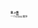 <html>
<title>HTML</title>
<style type="text/css">
<!--
.STYLE1 {
 font-family: "宋体";
 font-size: 4;
}
.body1{text-decoration: underline;} 
-->
</style>
</head>
<body>
<p class="STYLE1"><strong>我</strong>    <em>的</em><strong><font class="body1">第</font></strong><br />一个HTML程序
</p>
</body>
</html>
